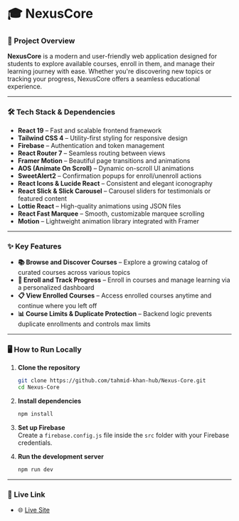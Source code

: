 
# 🎓 NexusCore

### 📝 Project Overview  
**NexusCore** is a modern and user-friendly web application designed for students to explore available courses, enroll in them, and manage their learning journey with ease. Whether you're discovering new topics or tracking your progress, NexusCore offers a seamless educational experience.

---

### 🛠 Tech Stack & Dependencies  
- **React 19** – Fast and scalable frontend framework  
- **Tailwind CSS 4** – Utility-first styling for responsive design  
- **Firebase** – Authentication and token management  
- **React Router 7** – Seamless routing between views  
- **Framer Motion** – Beautiful page transitions and animations  
- **AOS (Animate On Scroll)** – Dynamic on-scroll UI animations  
- **SweetAlert2** – Confirmation popups for enroll/unenroll actions  
- **React Icons & Lucide React** – Consistent and elegant iconography  
- **React Slick & Slick Carousel** – Carousel sliders for testimonials or featured content  
- **Lottie React** – High-quality animations using JSON files  
- **React Fast Marquee** – Smooth, customizable marquee scrolling  
- **Motion** – Lightweight animation library integrated with Framer

---

### ✨ Key Features  
- **📚 Browse and Discover Courses** – Explore a growing catalog of curated courses across various topics  
- **📝 Enroll and Track Progress** – Enroll in courses and manage learning via a personalized dashboard  
- **📋 View Enrolled Courses** – Access enrolled courses anytime and continue where you left off  
- **📊 Course Limits & Duplicate Protection** – Backend logic prevents duplicate enrollments and controls max limits

---

### 🖥️ How to Run Locally  

1. **Clone the repository**
   ```bash
   git clone https://github.com/tahmid-khan-hub/Nexus-Core.git
   cd Nexus-Core
   ```

2. **Install dependencies**
   ```bash
   npm install
   ```

3. **Set up Firebase**  
   Create a `firebase.config.js` file inside the `src` folder with your Firebase credentials.

4. **Run the development server**
   ```bash
   npm run dev
   ```

---

### 🔗 Live Link  
- 🌐 [Live Site](https://nexuscore-dev.netlify.app)
